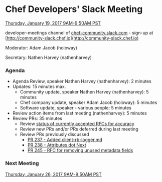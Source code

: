 # Chef Developers' Slack Meeting

[Thursday, January 19, 2017 9AM-9:50AM PST](http://everytimezone.com/#2017-1-19,300,cn3)

developer-meetings channel of [chef-community.slack.com](http://chef-community.slack.com) - sign-up at [http://community-slack.chef.io](http://community-slack.chef.io)

Moderator:  Adam Jacob (holoway)

Secretary:  Nathen Harvey (nathenharvey)

### Agenda
* Agenda Review, speaker Nathen Harvey (nathenharvey): 2 minutes
* Updates: 15 minutes max.
  * Community update, speaker Nathen Harvey (nathenharvey): 5 minutes
  * Chef company update, speaker Adam Jacob (holoway): 5 minutes
  * Software update, speaker - various people: 5 minutes
* Review action items from last meeting (nathenharvey): 5 minutes
* Review PRs:  35 minutes
  * Review [status of currently accepted RFCs for accuracy](https://chef.github.io/chef-rfc/)
  * Review new PRs and/or PRs deferred during last meeting
  * Review PRs previously discussed
    * [PR 237 - Added client-rb-logger.md](https://github.com/chef/chef-rfc/pull/237/)
    * [PR 238 - Attributes dot Next](https://github.com/chef/chef-rfc/pull/238)
    * [PR 245 - RFC for removing unused metadata fields](https://github.com/chef/chef-rfc/pull/245)

### Next Meeting

[Thursday, January 26, 2017 9AM-9:50AM PST](http://everytimezone.com/#2017-1-26,300,cn3)
